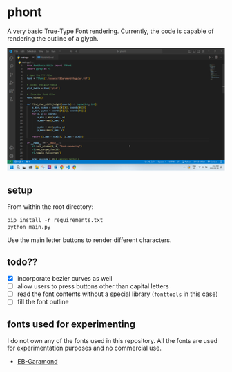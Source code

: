 # phont

A very basic True-Type Font rendering. Currently, the code is capable of rendering the outline of a glyph.

<p align="center">
  <img src="./assets/screen_recording.gif" width=700 />
</p>

## setup

From within the root directory:
```
pip install -r requirements.txt
python main.py
```

Use the main letter buttons to render different characters.

## todo??

- [x] incorporate bezier curves as well
- [ ] allow users to press buttons other than capital letters
- [ ] read the font contents without a special library (`fonttools` in this case)
- [ ] fill the font outline

## fonts used for experimenting

I do not own any of the fonts used in this repository. All the fonts are used for experimentation purposes and no commercial use.

- [EB-Garamond](https://github.com/georgd/EB-Garamond)